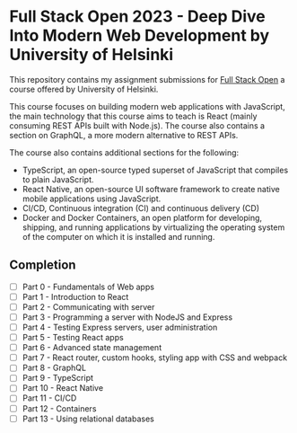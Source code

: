 # Full Stack Open 2023 - Deep Dive Into Modern Web Development by University of Helsinki

This repository contains my assignment submissions for [Full Stack Open](https://fullstackopen.com/en/) a course offered by University of Helsinki.

This course focuses on building modern web applications with JavaScript, the main technology that this course aims to teach is React (mainly consuming REST APIs built with Node.js). The course also contains a section on GraphQL, a more modern alternative to REST APIs.

The course also contains additional sections for the following:

* TypeScript, an open-source typed superset of JavaScript that compiles to plain JavaScript.
* React Native, an open-source UI software framework to create native mobile applications using JavaScript.
* CI/CD, Continuous integration (CI) and continuous delivery (CD)
* Docker and Docker Containers, an open platform for developing, shipping, and running applications by virtualizing the operating system of the computer on which it is installed and running.

## Completion

- [ ] Part 0 - Fundamentals of Web apps
- [ ] Part 1 - Introduction to React
- [ ] Part 2 - Communicating with server
- [ ] Part 3 - Programming a server with NodeJS and Express
- [ ] Part 4 - Testing Express servers, user administration
- [ ] Part 5 - Testing React apps
- [ ] Part 6 - Advanced state management
- [ ] Part 7 - React router, custom hooks, styling app with CSS and webpack
- [ ] Part 8 - GraphQL
- [ ] Part 9 - TypeScript
- [ ] Part 10 - React Native
- [ ] Part 11 - CI/CD
- [ ] Part 12 - Containers
- [ ] Part 13 - Using relational databases
